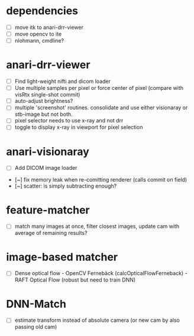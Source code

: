 # dependencies
- [ ] move itk to anari-drr-viewer
- [ ] move opencv to ite
- [ ] nlohmann, cmdline?

# anari-drr-viewer
- [ ] Find light-weight nifti and dicom loader
- [ ] Use multiple samples per pixel or force center of pixel (compare with visRtx single-shot commit)
- [ ] auto-adjust brightness?
- [ ] multiple 'screenshot' routines. consolidate and use either visionaray or stb-image but not both.
- [ ] pixel selector needs to use x-ray and not drr
- [ ] toggle to display x-ray in viewport for pixel selection

# anari-visionaray
- [ ] Add DICOM image loader
- [~] fix memory leak when re-comitting renderer (calls commit on field)
- [~] scatter: is simply subtracting enough?

# feature-matcher
- [ ] match many images at once, filter closest images, update cam with average of remaining results?

# image-based matcher
- [ ] Dense optical flow
        - OpenCV Fernebäck (calcOpticalFlowFerneback)
        - RAFT Optical Flow (robust but need to train DNN)

# DNN-Match
- [ ] estimate transform instead of absolute camera (or new cam by also passing old cam)

